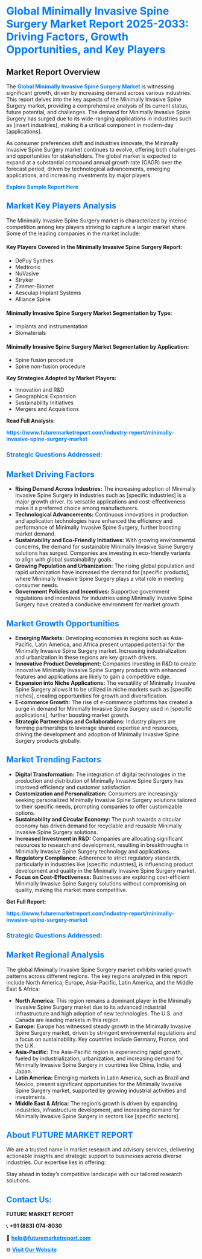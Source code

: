 <h1 style="color: #007BFF;">Global Minimally Invasive Spine Surgery Market Report 2025-2033: Driving Factors, Growth Opportunities, and Key Players</h1>

<section id="overview">
<h2>Market Report Overview</h2>
<p>The <a href="https://www.futuremarketreport.com/industry-report/minimally-invasive-spine-surgery-market" style="color: #007BFF; text-decoration: none;"><strong>Global Minimally Invasive Spine Surgery Market</strong></a> is witnessing significant growth, driven by increasing demand across various industries. This report delves into the key aspects of the Minimally Invasive Spine Surgery market, providing a comprehensive analysis of its current status, future potential, and challenges. The demand for Minimally Invasive Spine Surgery has surged due to its wide-ranging applications in industries such as [insert industries], making it a critical component in modern-day [applications].</p>
<p>As consumer preferences shift and industries innovate, the Minimally Invasive Spine Surgery market continues to evolve, offering both challenges and opportunities for stakeholders. The global market is expected to expand at a substantial compound annual growth rate (CAGR) over the forecast period, driven by technological advancements, emerging applications, and increasing investments by major players.</p>
</section>

<section id="overview">
<p><a href="https://www.futuremarketreport.com/request-sample/reportId=56015" style="color: #007BFF; text-decoration: none;"><strong>Explore Sample Report Here</strong></a></p>
</section>

<section id="key-players">
<h2 style="color: #007BFF;">Market Key Players Analysis</h2>
<p>The Minimally Invasive Spine Surgery market is characterized by intense competition among key players striving to capture a larger market share. Some of the leading companies in the market include:</p>
<h4>Key Players Covered in the Minimally Invasive Spine Surgery Report:</h4>
<ul><li>DePuy Synthes</li><li>Medtronic</li><li>NuVasive</li><li>Stryker</li><li>Zimmer-Biomet</li><li>Aesculap Implant Systems</li><li>Alliance Spine</li></ul>
<h4>Minimally Invasive Spine Surgery Market Segmentation by Type:</h4>
<ul><li>Implants and instrumentation</li><li>Biomaterials</li></ul>

<h4>Minimally Invasive Spine Surgery Market Segmentation by Application:</h4>
<ul><li>Spine fusion procedure</li><li>Spine non-fusion procedure</li></ul>
<p><strong>Key Strategies Adopted by Market Players:</strong></p>
<ul>
<li>Innovation and R&D</li>
<li>Geographical Expansion</li>
<li>Sustainability Initiatives</li>
<li>Mergers and Acquisitions</li>
</ul>
</section>

<section>
<p><strong>Read Full Analysis: </strong></p><a href="https://www.futuremarketreport.com/industry-report/minimally-invasive-spine-surgery-market" style="color: #007BFF; text-decoration: none;"><strong>https://www.futuremarketreport.com/industry-report/minimally-invasive-spine-surgery-market</strong></a>
<h3 style="color: #007BFF;">Strategic Questions Addressed:</h3>
</section>

<section id="driving-factors">
<h2 style="color: #007BFF;">Market Driving Factors</h2>
<ul>
<li><strong>Rising Demand Across Industries:</strong> The increasing adoption of Minimally Invasive Spine Surgery in industries such as [specific industries] is a major growth driver. Its versatile applications and cost-effectiveness make it a preferred choice among manufacturers.</li>
<li><strong>Technological Advancements:</strong> Continuous innovations in production and application technologies have enhanced the efficiency and performance of Minimally Invasive Spine Surgery, further boosting market demand.</li>
<li><strong>Sustainability and Eco-Friendly Initiatives:</strong> With growing environmental concerns, the demand for sustainable Minimally Invasive Spine Surgery solutions has surged. Companies are investing in eco-friendly variants to align with global sustainability goals.</li>
<li><strong>Growing Population and Urbanization:</strong> The rising global population and rapid urbanization have increased the demand for [specific products], where Minimally Invasive Spine Surgery plays a vital role in meeting consumer needs.</li>
<li><strong>Government Policies and Incentives:</strong> Supportive government regulations and incentives for industries using Minimally Invasive Spine Surgery have created a conducive environment for market growth.</li>
</ul>
</section>

<section id="growth-opportunities">
<h2 style="color: #007BFF;">Market Growth Opportunities</h2>
<ul>
<li><strong>Emerging Markets:</strong> Developing economies in regions such as Asia-Pacific, Latin America, and Africa present untapped potential for the Minimally Invasive Spine Surgery market. Increasing industrialization and urbanization in these regions are key growth drivers.</li>
<li><strong>Innovative Product Development:</strong> Companies investing in R&D to create innovative Minimally Invasive Spine Surgery products with enhanced features and applications are likely to gain a competitive edge.</li>
<li><strong>Expansion into Niche Applications:</strong> The versatility of Minimally Invasive Spine Surgery allows it to be utilized in niche markets such as [specific niches], creating opportunities for growth and diversification.</li>
<li><strong>E-commerce Growth:</strong> The rise of e-commerce platforms has created a surge in demand for Minimally Invasive Spine Surgery used in [specific applications], further boosting market growth.</li>
<li><strong>Strategic Partnerships and Collaborations:</strong> Industry players are forming partnerships to leverage shared expertise and resources, driving the development and adoption of Minimally Invasive Spine Surgery products globally.</li>
</ul>
</section>

<section id="trending-factors">
<h2 style="color: #007BFF;">Market Trending Factors</h2>
<ul>
<li><strong>Digital Transformation:</strong> The integration of digital technologies in the production and distribution of Minimally Invasive Spine Surgery has improved efficiency and customer satisfaction.</li>
<li><strong>Customization and Personalization:</strong> Consumers are increasingly seeking personalized Minimally Invasive Spine Surgery solutions tailored to their specific needs, prompting companies to offer customizable options.</li>
<li><strong>Sustainability and Circular Economy:</strong> The push towards a circular economy has driven demand for recyclable and reusable Minimally Invasive Spine Surgery solutions.</li>
<li><strong>Increased Investment in R&D:</strong> Companies are allocating significant resources to research and development, resulting in breakthroughs in Minimally Invasive Spine Surgery technology and applications.</li>
<li><strong>Regulatory Compliance:</strong> Adherence to strict regulatory standards, particularly in industries like [specific industries], is influencing product development and quality in the Minimally Invasive Spine Surgery market.</li>
<li><strong>Focus on Cost-Effectiveness:</strong> Businesses are exploring cost-efficient Minimally Invasive Spine Surgery solutions without compromising on quality, making the market more competitive.</li>
</ul>
</section>

<section>
<p><strong>Get Full Report: </strong></p><a href="https://www.futuremarketreport.com/industry-report/minimally-invasive-spine-surgery-market" style="color: #007BFF; text-decoration: none;"><strong>https://www.futuremarketreport.com/industry-report/minimally-invasive-spine-surgery-market</strong></a>
<h3 style="color: #007BFF;">Strategic Questions Addressed:</h3>
</section>


<section id="regional-analysis">
<h2 style="color: #007BFF;">Market Regional Analysis</h2>
<p>The global Minimally Invasive Spine Surgery market exhibits varied growth patterns across different regions. The key regions analyzed in this report include North America, Europe, Asia-Pacific, Latin America, and the Middle East & Africa:</p>
<ul>
<li><strong>North America:</strong> This region remains a dominant player in the Minimally Invasive Spine Surgery market due to its advanced industrial infrastructure and high adoption of new technologies. The U.S. and Canada are leading markets in this region.</li>
<li><strong>Europe:</strong> Europe has witnessed steady growth in the Minimally Invasive Spine Surgery market, driven by stringent environmental regulations and a focus on sustainability. Key countries include Germany, France, and the U.K.</li>
<li><strong>Asia-Pacific:</strong> The Asia-Pacific region is experiencing rapid growth, fueled by industrialization, urbanization, and increasing demand for Minimally Invasive Spine Surgery in countries like China, India, and Japan.</li>
<li><strong>Latin America:</strong> Emerging markets in Latin America, such as Brazil and Mexico, present significant opportunities for the Minimally Invasive Spine Surgery market, supported by growing industrial activities and investments.</li>
<li><strong>Middle East & Africa:</strong> The region’s growth is driven by expanding industries, infrastructure development, and increasing demand for Minimally Invasive Spine Surgery in sectors like [specific sectors].</li>
</ul>
</section>

<footer>
<h2 style="color: #007BFF;">About FUTURE MARKET REPORT</h2>
<p>We are a trusted name in market research and advisory services, delivering actionable insights and strategic support to businesses across diverse industries. Our expertise lies in offering:</p>

<p>Stay ahead in today’s competitive landscape with our tailored research solutions.</p>

<h2 style="color: #007BFF;">Contact Us:</h2>
<p><strong>FUTURE MARKET REPORT</strong></p>
<p>📞 <strong>+91 (883) 074-8030</strong></p>
<p>📧 <strong><a href="mailto:help@futuremarketreport.com" style="color: #007BFF;">help@futuremarketreport.com</a></strong></p>
<p>🌐 <strong><a href="https://www.futuremarketreport.com/" style="color: #007BFF;">Visit Our Website</a></strong></p>
</footer>